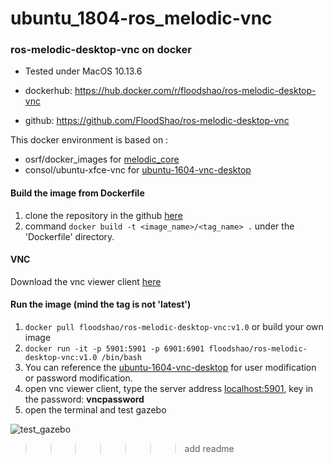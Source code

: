 # ubuntu_1804-ros_melodic-vnc
### ros-melodic-desktop-vnc on docker

* Tested under MacOS 10.13.6

* dockerhub: <https://hub.docker.com/r/floodshao/ros-melodic-desktop-vnc>
* github: <https://github.com/FloodShao/ros-melodic-desktop-vnc>

This docker environment is based on :
* osrf/docker_images for [melodic_core](https://github.com/osrf/docker_images/blob/b075c7dbe56055d862f331f19e1e74ba653e181a/ros/melodic/ubuntu/bionic/ros-core/Dockerfile)
* consol/ubuntu-xfce-vnc for [ubuntu-1604-vnc-desktop](https://hub.docker.com/r/consol/ubuntu-xfce-vnc/)

#### Build the image from Dockerfile
1. clone the repository in the github [here](https://github.com/FloodShao/ros-melodic-desktop-vnc)
2. command `docker build -t <image_name>/<tag_name> .` under the 'Dockerfile' directory.

#### VNC
Download the vnc viewer client [here](https://www.realvnc.com/en/connect/download/viewer/macos/)

#### Run the image (mind the tag is not 'latest')
1. `docker pull floodshao/ros-melodic-desktop-vnc:v1.0` or build your own image
2. `docker run -it -p 5901:5901 -p 6901:6901 floodshao/ros-melodic-desktop-vnc:v1.0 /bin/bash`
3. You can reference the [ubuntu-1604-vnc-desktop](https://hub.docker.com/r/consol/ubuntu-xfce-vnc/) for user modification or password modification.
4. open vnc viewer client, type the server address <localhost:5901>, key in the password: **vncpassword**
5. open the terminal and test gazebo

![test_gazebo](https://github.com/FloodShao/ros-melodic-desktop-vnc/blob/master/fig/test_gazebo.png?raw=true)

>>>>>>> add readme
